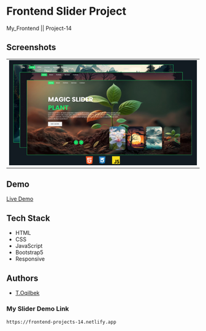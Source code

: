 # Frontend Slider Project
My_Frontend || Project-14

## Screenshots
<table>
    <tr>
        <td>
            <img src="./img/result.png" alt="Frontend-Projects">
        </td>
    </tr>
</table>

## Demo

[Live Demo](https://frontend-projects-14.netlify.app)

## Tech Stack

- HTML
- CSS
- JavaScript
- Bootstrap5
- Responsive

## Authors

- [T.Oqilbek](https://www.github.com/tolqinov-o)

### My Slider Demo Link

```
https://frontend-projects-14.netlify.app
```
